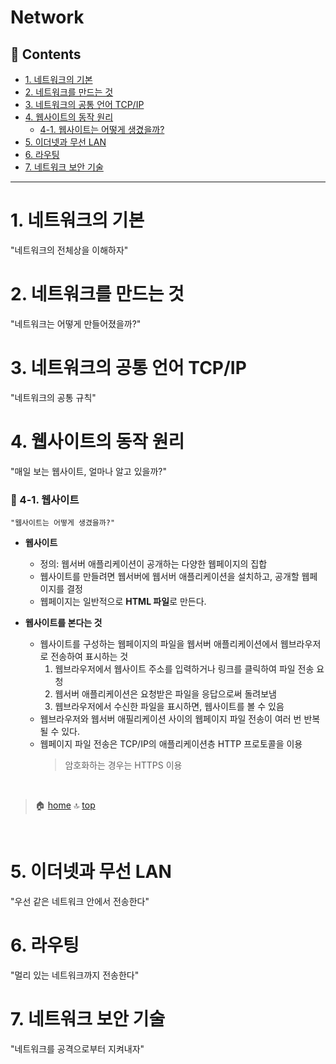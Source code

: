 # Network

## :memo: Contents
- [1. 네트워크의 기본](#1-네트워크의-기본)
- [2. 네트워크를 만드는 것](#2-네트워크를-만드는-것)
- [3. 네트워크의 공통 언어 TCP/IP](#3-네트워크의-공통-언어-tcpip)
- [4. 웹사이트의 동작 원리](#4-웹사이트의-동작-원리)
    - [4-1. 웹사이트는 어떻게 생겼을까?](#pushpin-4-1-웹사이트)
- [5. 이더넷과 무선 LAN](#5-이더넷과-무선-lan)
- [6. 라우팅](#6-라우팅)
- [7. 네트워크 보안 기술](#7-네트워크-보안-기술)

---

# 1. 네트워크의 기본
"네트워크의 전체상을 이해하자"

# 2. 네트워크를 만드는 것
"네트워크는 어떻게 만들어졌을까?"

# 3. 네트워크의 공통 언어 TCP/IP
"네트워크의 공통 규칙"

# 4. 웹사이트의 동작 원리
"매일 보는 웹사이트, 얼마나 알고 있을까?"

### :pushpin: 4-1. 웹사이트

    "웹사이트는 어떻게 생겼을까?"

- **웹사이트**
    - 정의: 웹서버 애플리케이션이 공개하는 다양한 웹페이지의 집합
    - 웹사이트를 만들려면 웹서버에 웹서버 애플리케이션을 설치하고, 공개할 웹페이지를 결정
    - 웹페이지는 일반적으로 **HTML 파일**로 만든다.

- **웹사이트를 본다는 것**
    - 웹사이트를 구성하는 웹페이지의 파일을 웹서버 애플리케이션에서 웹브라우저로 전송하여 표시하는 것
        1. 웹브라우저에서 웹사이트 주소를 입력하거나 링크를 클릭하여 파일 전송 요청
        2. 웹서버 애플리케이션은 요청받은 파일을 응답으로써 돌려보냄
        3. 웹브라우저에서 수신한 파일을 표시하면, 웹사이트를 볼 수 있음
    - 웹브라우저와 웹서버 애필리케이션 사이의 웹페이지 파일 전송이 여러 번 반복될 수 있다.
    - 웹페이지 파일 전송은 TCP/IP의 애플리케이션층 HTTP 프로토콜을 이용
        > 암호화하는 경우는 HTTPS 이용

<br>

> :house: [home](https://github.com/hanwix2/For_Study) :top: [top](#network)

<br>

# 5. 이더넷과 무선 LAN
"우선 같은 네트워크 안에서 전송한다"

# 6. 라우팅
"멀리 있는 네트워크까지 전송한다"

# 7. 네트워크 보안 기술
"네트워크를 공격으로부터 지켜내자"
